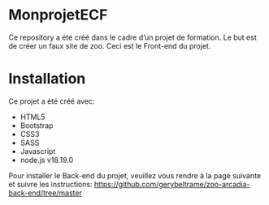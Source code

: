 # MonprojetECF
Ce repository a été créé dans le cadre d’un projet de formation. Le but est de créer un faux site de zoo. Ceci est le Front-end du projet.

# Installation
Ce projet a été créé avec:
- HTML5
- Bootstrap
- CSS3
- SASS
- Javascript
- node.js v18.19.0

Pour installer le Back-end du projet, veuillez vous rendre à la page suivante et suivre les instructions: https://github.com/gerybeltrame/zoo-arcadia-back-end/tree/master
